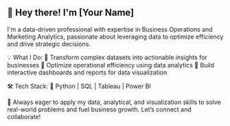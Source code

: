 ## 👋 Hey there! I'm [Your Name]
I'm a data-driven professional with expertise in Business Operations and Marketing Analytics, passionate about leveraging data to optimize efficiency and drive strategic decisions.

💡 What I Do:
🔹 Transform complex datasets into actionable insights for businesses
🔹 Optimize operational efficiency using data analytics
🔹 Build interactive dashboards and reports for data visualization

🛠 Tech Stack:
📌 Python | SQL | Tableau | Power BI

🚀 Always eager to apply my data, analytical, and visualization skills to solve real-world problems and fuel business growth. Let’s connect and collaborate! <br />
<!--
**bhowad-akash/bhowad-akash** is a ✨ _special_ ✨ repository because its `README.md` (this file) appears on your GitHub profile.



